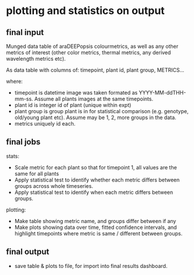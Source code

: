 # plotting and statistics on output

## final input
Munged data table of araDEEPopsis colourmetrics, as well as any other metrics of interest (other color metrics, thermal metrics, any derived wavelength metrics etc).

As data table with columns of:
timepoint, plant id, plant group, METRICS...

where:
- timepoint is datetime image was taken formated as YYYY-MM-ddTHH-mm-ss. Assume all plants images at the same timepoints.
- plant id is integer id of plant (unique within expt)
- plant group is group plant is in for statistical comparison (e.g. genotype, old/young plant etc). Assume may be 1, 2, more groups in the data.
- metrics uniquely id each.

## final jobs
stats:
- Scale metric for each plant so that for timepoint 1, all values are the same for all plants
- Apply statistical test to identify whether each metric differs between groups across whole timeseries.
- Apply statistical test to identify when each metric differs between groups.

plotting:
- Make table showing metric name, and groups differ between if any
- Make plots showing data over time, fitted confidence intervals, and highlight timepoints where metric is same / different between groups.

## final output
- save table & plots to file, for import into final results dashboard.

